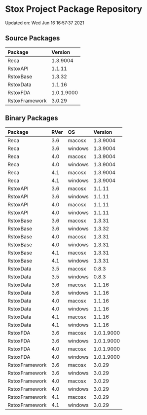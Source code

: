 # Stox Project Package Repository


Updated on: Wed Jun 16 16:57:37 2021
## Source Packages

|Package        |Version    |
|:--------------|:----------|
|Reca           |1.3.9004   |
|RstoxAPI       |1.1.11     |
|RstoxBase      |1.3.32     |
|RstoxData      |1.1.16     |
|RstoxFDA       |1.0.1.9000 |
|RstoxFramework |3.0.29     |

## Binary Packages

|Package        |RVer |OS      |Version    |
|:--------------|:----|:-------|:----------|
|Reca           |3.6  |macosx  |1.3.9004   |
|Reca           |3.6  |windows |1.3.9004   |
|Reca           |4.0  |macosx  |1.3.9004   |
|Reca           |4.0  |windows |1.3.9004   |
|Reca           |4.1  |macosx  |1.3.9004   |
|Reca           |4.1  |windows |1.3.9004   |
|RstoxAPI       |3.6  |macosx  |1.1.11     |
|RstoxAPI       |3.6  |windows |1.1.11     |
|RstoxAPI       |4.0  |macosx  |1.1.11     |
|RstoxAPI       |4.0  |windows |1.1.11     |
|RstoxBase      |3.6  |macosx  |1.3.31     |
|RstoxBase      |3.6  |windows |1.3.32     |
|RstoxBase      |4.0  |macosx  |1.3.31     |
|RstoxBase      |4.0  |windows |1.3.31     |
|RstoxBase      |4.1  |macosx  |1.3.31     |
|RstoxBase      |4.1  |windows |1.3.31     |
|RstoxData      |3.5  |macosx  |0.8.3      |
|RstoxData      |3.5  |windows |0.8.3      |
|RstoxData      |3.6  |macosx  |1.1.16     |
|RstoxData      |3.6  |windows |1.1.16     |
|RstoxData      |4.0  |macosx  |1.1.16     |
|RstoxData      |4.0  |windows |1.1.16     |
|RstoxData      |4.1  |macosx  |1.1.16     |
|RstoxData      |4.1  |windows |1.1.16     |
|RstoxFDA       |3.6  |macosx  |1.0.1.9000 |
|RstoxFDA       |3.6  |windows |1.0.1.9000 |
|RstoxFDA       |4.0  |macosx  |1.0.1.9000 |
|RstoxFDA       |4.0  |windows |1.0.1.9000 |
|RstoxFramework |3.6  |macosx  |3.0.29     |
|RstoxFramework |3.6  |windows |3.0.29     |
|RstoxFramework |4.0  |macosx  |3.0.29     |
|RstoxFramework |4.0  |windows |3.0.29     |
|RstoxFramework |4.1  |macosx  |3.0.29     |
|RstoxFramework |4.1  |windows |3.0.29     |
